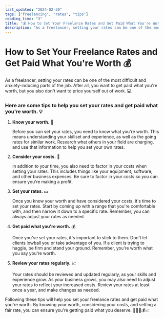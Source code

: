 ```yaml
---
last_updated: "2024-02-30"
tags: ["freelancing", "rates", "tips"]
reading_time: "3"
title: "💰 How to Set Your Freelance Rates and Get Paid What You're Worth 💸"
description: "As a freelancer, setting your rates can be one of the most difficult and anxiety-inducing parts of the job. After all, you want to get paid what you're worth, but you also don't want to price yourself out of work. 💼"
---
```


# How to Set Your Freelance Rates and Get Paid What You're Worth 💰

As a freelancer, setting your rates can be one of the most difficult and anxiety-inducing parts of the job. After all, you want to get paid what you're worth, but you also don't want to price yourself out of work. 💻

### Here are some tips to help you set your rates and get paid what you're worth. 💡

1. **Know your worth.** 💪

    Before you can set your rates, you need to know what you're worth. This means understanding your skillset and experience, as well as the going rates for similar work. Research what others in your field are charging, and use that information to help you set your own rates.

2. **Consider your costs.** 💸

    In addition to your time, you also need to factor in your costs when setting your rates. This includes things like your equipment, software, and other business expenses. Be sure to factor in your costs so you can ensure you're making a profit.

3. **Set your rates.** 💵

    Once you know your worth and have considered your costs, it's time to set your rates. Start by coming up with a range that you're comfortable with, and then narrow it down to a specific rate. Remember, you can always adjust your rates as needed.

4. **Get paid what you're worth.** 💰

    Once you've set your rates, it's important to stick to them. Don't let clients lowball you or take advantage of you. If a client is trying to haggle, be firm and stand your ground. Remember, you're worth what you say you're worth.

5. **Review your rates regularly.** 📈

    Your rates should be reviewed and updated regularly, as your skills and experience grow. As your business grows, you may also need to adjust your rates to reflect your increased costs. Review your rates at least once a year, and make changes as needed.

Following these tips will help you set your freelance rates and get paid what you're worth. By knowing your worth, considering your costs, and setting a fair rate, you can ensure you're getting paid what you deserve. 💪💸💵💰📈
